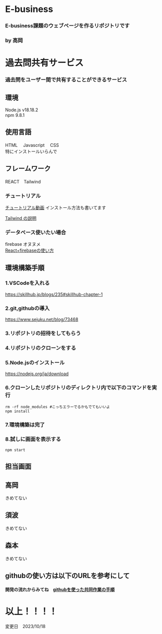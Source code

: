 # E-business
### E-business課題のウェブページを作るリポジトリです
### by 高岡
# 過去問共有サービス
### 過去問をユーザー間で共有することができるサービス

## 環境
Node.js v18.18.2<br>
npm 9.8.1

## 使用言語
HTML 　Javascript　 CSS
<br>特にインストールいらんで

## フレームワーク
REACT　Tailwind 


### チュートリアル
[チュートリアル動画](https://www.youtube.com/watch?v=nRCNL9T3J98&t=2608s)
インストール方法も書いてます

[Tailwind の説明](https://reffect.co.jp/html/tailwindcss-for-beginners/)

### データベース使いたい場合
firebase オヌヌメ<br>
[React+firebaseの使い方](https://yoheiko.com/blog/react-firestore%E3%80%90%E5%85%A5%E9%96%80%E3%81%8B%E3%82%89%E5%AE%9F%E8%A3%85%E3%81%BE%E3%81%A7%E3%80%91/)

## 環境構築手順
### 1.VSCodeを入れる
https://skillhub.jp/blogs/235#skillhub-chapter-1
### 2.git,githubの導入
https://www.sejuku.net/blog/73468
### 3.リポジトリの招待をしてもらう

### 4.リポジトリのクローンをする

### 5.Node.jsのインストール
https://nodejs.org/ja/download
### 6.クローンしたリポジトリのディレクトリ内で以下のコマンドを実行
```
rm -rf node_modules #こっちエラーでるかもでてもいいよ
npm install
```
### 7.環境構築は完了

### 8.試しに画面を表示する
```
npm start
```

## 担当画面
## 高岡
きめてない
## 須波
きめてない
## 森本
きめてない


## githubの使い方は以下のURLを参考にして
#### 開発の流れからみてね　[githubを使った共同作業の手順](https://qiita.com/future_kame/items/9fa256aea09faa28b357)


# 以上！！！！
変更日　2023/10/18


